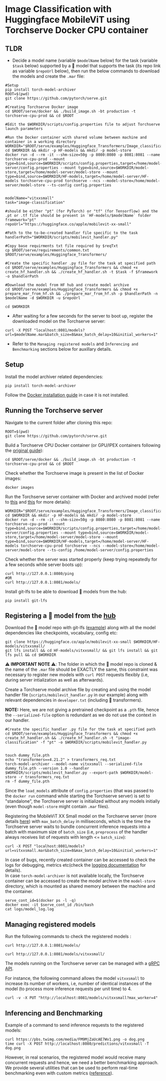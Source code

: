 

# Image Classification with Huggingface MobileViT using Torchserve Docker CPU container

## TLDR

* Decide a model name (variable `$modelName` below) for the task (variable `$task` below) supported by a 🤗 model that supports the task (its repo link as variable `$repoUrl` below), then run the below commands to download the models and create the `.mar` file:
```
#Setup
pip install torch-model-archiver
ROOT=$(pwd)
git clone https://github.com/pytorch/serve.git

#Creating Torchserve Docker image
cd $ROOT/serve/docker && ./build_image.sh -bt production -t torchserve-cpu-prod && cd $ROOT

#Edit the $WORKDIR/scripts/config.properties file to adjust Torchserve launch parameters

#Run the Docker container with shared volume between machine and container in a working directory
WORKDIR="$ROOT/serve/examples/Huggingface_Transformers/Image_classification_docker"
cd $WORKDIR && mkdir -p HF-models && mkdir -p model-store
docker run -d --rm -it --shm-size=50g -p 8080:8080 -p 8081:8081 --name torchserve-cpu-prod --mount type=bind,source=$WORKDIR/scripts/config.properties,target=/home/model-server/config.properties --mount type=bind,source=$WORKDIR/model-store,target=/home/model-server/model-store --mount type=bind,source=$WORKDIR/HF-models,target=/home/model-server/HF-models torchserve-cpu-prod torchserve --ncs --model-store=/home/model-server/model-store --ts-config config.properties


modelName="vitxxsmall"
task="image-classification"  

#should be either "pt" (for PyTorch) or "tf" (for Tensorflow) and the .pt or .tf file should be present in `HF-models/$modelName` folder
framework="pt"       
repoUrl="https://huggingface.co/apple/mobilevit-xx-small"

#Path to the to-be-created handler file specific to the task
handlerPath="$WORKDIR/scripts/mobilevit_handler.py"

#Copy base requirments txt file required by $reqTxt
cp $ROOT/serve/requirements/common.txt $ROOT/serve/examples/Huggingface_Transformers/

#Create the specific handler .py file for the task at specified path
cd $ROOT/serve/examples/Huggingface_Transformers && chmod +x create_hf_handler.sh && ./create_hf_handler.sh -t $task -f $framework -o $handlerPath

#Download the model from HF hub and create model archive
cd $ROOT/serve/examples/Huggingface_Transformers && chmod +x prepare_mar_from_hf.sh && ./prepare_mar_from_hf.sh -p $handlerPath -n $modelName -d $WORKDIR -u $repoUrl

cd $WORKDIR
```

* After waiting for a few seconds for the server to boot up, register the downloaded model on the Torchserve server:
```
curl -X POST "localhost:8081/models?url=$modelName.mar&batch_size=8&max_batch_delay=10&initial_workers=1"
```

* Refer to the `Managing registered models` and `Inferencing and Benchmarking` sections below for auxillary details.

## Setup
Install the model archiver related dependencies:
```
pip install torch-model-archiver
```

Follow the [Docker installation guide](https://docs.docker.com/engine/install/) in case it is not installed.

## Running the Torchserve server
Navigate to the current folder after cloning this repo: 

```
ROOT=$(pwd)
git clone https://github.com/pytorch/serve.git
```

Build a Torchserve CPU Docker container (or GPU/IPEX containers following the [original guide](https://github.com/pytorch/serve/tree/master/docker#create-torchserve-docker-image)):  
```
cd $ROOT/serve/docker && ./build_image.sh -bt production -t torchserve-cpu-prod && cd $ROOT
```

Check whether the Torchserve image is present in the list of Docker images:
```
docker images
```

Run the Torchserve server container with Docker and archived model (refer to [this](https://github.com/pytorch/serve/tree/master/docker#create-torch-model-archiver-from-container) and [this](https://github.com/pytorch/serve/blob/fd4e3e8b72bed67c1e83141265157eed975fec95/docs/use_cases.md#secure-model-serving) for more details):

```
WORKDIR="$ROOT/serve/examples/Huggingface_Transformers/Image_classification_docker"
cd $WORKDIR && mkdir -p HF-models && mkdir -p model-store
docker run -d --rm -it --shm-size=50g -p 8080:8080 -p 8081:8081 --name torchserve-cpu-prod --mount type=bind,source=$WORKDIR/scripts/config.properties,target=/home/model-server/config.properties --mount type=bind,source=$WORKDIR/model-store,target=/home/model-server/model-store --mount type=bind,source=$WORKDIR/HF-models,target=/home/model-server/HF-models torchserve-cpu-prod torchserve --ncs --model-store=/home/model-server/model-store --ts-config /home/model-server/config.properties
```

Check whether the server was started properly (keep trying repeatedly for a few seconds while server boots up):
```
curl http://127.0.0.1:8080/ping
#OR
curl http://127.0.0.1:8081/models/
```

Install git-lfs to be able to download 🤗 models from the hub:
```
pip install git-lfs
```

## Registering a 🤗 model from the [hub](https://huggingface.co/models)

Download the 🤗 model repo with git-lfs ([example](https://huggingface.co/apple/mobilevit-xx-small)) along with all the model dependencies like checkpoints, vocabulary, config etc:
```
git clone https://huggingface.co/apple/mobilevit-xx-small $WORKDIR/HF-models/vitxxsmall/
git lfs install && cd HF-models/vitxxsmall/ && git lfs install && git lfs pull && cd $WORKDIR
```

⚠️ **IMPORTANT NOTE** ⚠️: The folder in which the 🤗 model repo is cloned & the name of the `.mar` file should be EXACTLY the same, this constraint was necessary to register new models with `curl POST` requests flexibly (i.e, during server intialization as well as afterwards).


Create a Torchserve model archive file by creating and using the model handler file (`scripts/mobilevit_handler.py` in our example) along with relevant dependencies in `developer.txt` (including 🤗 transformers).  

**NOTE:** Here, we are not giving a pretrained checkpoint as a `.pth` file, hence the `--serialized-file` option is redundant as we do not use the context in our handler. 
```
#Create the specific handler .py file for the task at specified path
cd $ROOT/serve/examples/Huggingface_Transformers && chmod +x create_hf_handler.sh && ./create_hf_handler.sh -t "image-classification" -f "pt" -o $WORKDIR/scripts/mobilevit_handler.py


touch dummy_file.pth
echo "transformers==4.21.2" > transformers_req.txt
torch-model-archiver --model-name vitxxsmall --serialized-file dummy_file.pth --version 1.0 --handler $WORKDIR/scripts/mobilevit_handler.py --export-path $WORKDIR/model-store -r transformers_req.txt
rm -f dummy_file.pth
```

Since the `load_models` attribute of `config.properties` (that was passed to the `docker run` command while starting the Torchserve server) is set to "standalone", the Torchserve server is initialized without any models initially (even though `model-store` might contain `.mar` files). 

Registering the MobileViT XX Small model on the Torchserve server (more details [here](https://github.com/pytorch/serve/blob/master/docs/management_api.md#register-a-model)) with `max_batch_delay` in milliseconds, which is the time the Torchserve server waits to bundle concurrent inference requests into a batch with maximum size of `batch_size` (i.e, `preprocess` of the handler always receives list of requests with length <= `batch_size`):
```
curl -X POST "localhost:8081/models?url=vitxxsmall.mar&batch_size=8&max_batch_delay=10&initial_workers=1"
```

In case of bugs, recently created container can be accessed to check the logs for debugging, metrics etc(check the [logging documentation](https://github.com/pytorch/serve/blob/master/docs/logging.md) for details).  
In case `torch-model-archiver` is not available locally, the Torchserve container can be accessed to create the model archive in the `model-store` directory, which is mounted as shared memory between the machine and the container.  

```
serve_cont_id=$(docker ps -l -q) 
docker exec -it $serve_cont_id /bin/bash
cat logs/model_log.log
```

## Managing registered models

Run the following commands to check the registered models :
```
curl http://127.0.0.1:8081/models/

curl http://127.0.0.1:8081/models/vitxxsmall/
```

The models running on the Torchserve server can be managed with a [gRPC API](https://github.com/pytorch/serve/blob/master/docs/management_api.md#scale-workers).

For instance, the following command allows the model `vitxxsmall` to increase its number of workers, i.e, number of identical instances of the model (to process more inference requests per unit time) to 4.
```
curl -v -X PUT "http://localhost:8081/models/vitxxsmall?max_worker=4"
```



## Inferencing and Benchmarking

Example of a command to send inference requests to the registered models:
```
curl https://pbs.twimg.com/media/FM9MjZaUcAE7Wv1.png -o dog.png
time curl -X POST http://localhost:8080/predictions/vitxxsmall -T dog.png
```


However, in real scenarios, the registered model would receive many concurrent requests and hence, we need a better benchmarking approach. We provide several utilities that can be used to perform real-time benchmarking even with custom metrics ([reference](https://github.com/pytorch/serve/tree/master/benchmarks#torchserve-model-server-benchmarking)).  